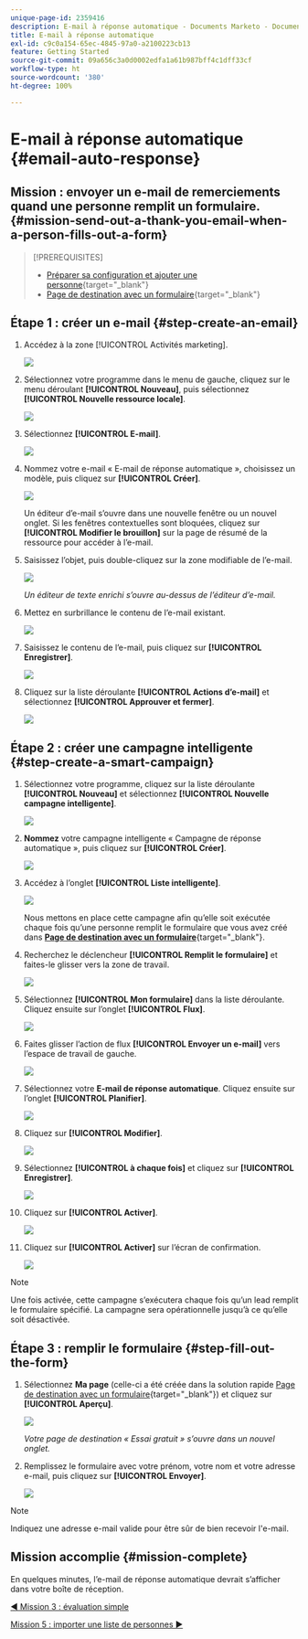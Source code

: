 ```yaml
---
unique-page-id: 2359416
description: E-mail à réponse automatique - Documents Marketo - Documentation sur le produit
title: E-mail à réponse automatique
exl-id: c9c0a154-65ec-4845-97a0-a2100223cb13
feature: Getting Started
source-git-commit: 09a656c3a0d0002edfa1a61b987bff4c1dff33cf
workflow-type: ht
source-wordcount: '380'
ht-degree: 100%

---
```


# E-mail à réponse automatique {#email-auto-response}

## Mission : envoyer un e-mail de remerciements quand une personne remplit un formulaire. {#mission-send-out-a-thank-you-email-when-a-person-fills-out-a-form}

>[!PREREQUISITES]
>
>* [Préparer sa configuration et ajouter une personne](/help/marketo/getting-started/quick-wins/get-set-up-and-add-a-person.md){target="_blank"}
>* [Page de destination avec un formulaire](/help/marketo/getting-started/quick-wins/landing-page-with-a-form.md){target="_blank"}

## Étape 1 : créer un e-mail {#step-create-an-email}

1. Accédez à la zone [!UICONTROL Activités marketing].

   ![](assets/email-auto-response-1.png)

1. Sélectionnez votre programme dans le menu de gauche, cliquez sur le menu déroulant **[!UICONTROL Nouveau]**, puis sélectionnez **[!UICONTROL Nouvelle ressource locale]**.

   ![](assets/email-auto-response-2.png)

1. Sélectionnez **[!UICONTROL E-mail]**.

   ![](assets/email-auto-response-3.png)

1. Nommez votre e-mail « E-mail de réponse automatique », choisissez un modèle, puis cliquez sur **[!UICONTROL Créer]**.

   ![](assets/email-auto-response-4.png)

   Un éditeur d’e-mail s’ouvre dans une nouvelle fenêtre ou un nouvel onglet. Si les fenêtres contextuelles sont bloquées, cliquez sur **[!UICONTROL Modifier le brouillon]** sur la page de résumé de la ressource pour accéder à l’e-mail.

1. Saisissez l’objet, puis double-cliquez sur la zone modifiable de l’e-mail.

   ![](assets/email-auto-response-5.png)

   _Un éditeur de texte enrichi s’ouvre au-dessus de l’éditeur d’e-mail._

1. Mettez en surbrillance le contenu de l’e-mail existant.

   ![](assets/email-auto-response-6.png)

1. Saisissez le contenu de l’e-mail, puis cliquez sur **[!UICONTROL Enregistrer]**.

   ![](assets/email-auto-response-7.png)

1. Cliquez sur la liste déroulante **[!UICONTROL Actions d’e-mail]** et sélectionnez **[!UICONTROL Approuver et fermer]**.

   ![](assets/email-auto-response-8.png)

## Étape 2 : créer une campagne intelligente {#step-create-a-smart-campaign}

1. Sélectionnez votre programme, cliquez sur la liste déroulante **[!UICONTROL Nouveau]** et sélectionnez **[!UICONTROL Nouvelle campagne intelligente]**.

   ![](assets/email-auto-response-9.png)

1. **Nommez** votre campagne intelligente « Campagne de réponse automatique », puis cliquez sur **[!UICONTROL Créer]**.

   ![](assets/email-auto-response-10.png)

1. Accédez à l’onglet **[!UICONTROL Liste intelligente]**.

   ![](assets/email-auto-response-11.png)

   Nous mettons en place cette campagne afin qu’elle soit exécutée chaque fois qu’une personne remplit le formulaire que vous avez créé dans [**Page de destination avec un formulaire**](/help/marketo/getting-started/quick-wins/landing-page-with-a-form.md){target="_blank"}.

1. Recherchez le déclencheur **[!UICONTROL Remplit le formulaire]** et faites-le glisser vers la zone de travail.

   ![](assets/email-auto-response-12.png)

1. Sélectionnez **[!UICONTROL Mon formulaire]** dans la liste déroulante. Cliquez ensuite sur l’onglet **[!UICONTROL Flux]**.

   ![](assets/email-auto-response-13.png)

1. Faites glisser l’action de flux **[!UICONTROL Envoyer un e-mail]** vers l’espace de travail de gauche.

   ![](assets/email-auto-response-14.png)

1. Sélectionnez votre **E-mail de réponse automatique**. Cliquez ensuite sur l’onglet **[!UICONTROL Planifier]**.

   ![](assets/email-auto-response-15.png)

1. Cliquez sur **[!UICONTROL Modifier]**.

   ![](assets/email-auto-response-16.png)

1. Sélectionnez **[!UICONTROL à chaque fois]** et cliquez sur **[!UICONTROL Enregistrer]**.

   ![](assets/email-auto-response-17.png)

1. Cliquez sur **[!UICONTROL Activer]**.

   ![](assets/email-auto-response-18.png)

1. Cliquez sur **[!UICONTROL Activer]** sur l’écran de confirmation.

   ![](assets/email-auto-response-19.png)

>[!NOTE]
>
>Une fois activée, cette campagne s’exécutera chaque fois qu’un lead remplit le formulaire spécifié. La campagne sera opérationnelle jusqu’à ce qu’elle soit désactivée.

## Étape 3 : remplir le formulaire {#step-fill-out-the-form}

1. Sélectionnez **Ma page** (celle-ci a été créée dans la solution rapide [Page de destination avec un formulaire](/help/marketo/getting-started/quick-wins/landing-page-with-a-form.md){target="_blank"}) et cliquez sur **[!UICONTROL Aperçu]**.

   ![](assets/email-auto-response-20.png)

   _Votre page de destination « Essai gratuit » s’ouvre dans un nouvel onglet._

1. Remplissez le formulaire avec votre prénom, votre nom et votre adresse e-mail, puis cliquez sur **[!UICONTROL Envoyer]**.

   ![](assets/email-auto-response-21.png)

>[!NOTE]
>
>Indiquez une adresse e-mail valide pour être sûr de bien recevoir l&#39;e-mail.

## Mission accomplie {#mission-complete}

En quelques minutes, l’e-mail de réponse automatique devrait s’afficher dans votre boîte de réception.

[◄ Mission 3 : évaluation simple](/help/marketo/getting-started/quick-wins/simple-scoring.md)

[Mission 5 : importer une liste de personnes ►](/help/marketo/getting-started/quick-wins/import-a-list-of-people.md)
